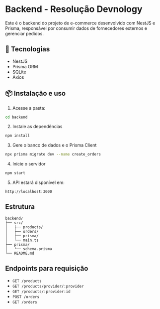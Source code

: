 # Backend - Resolução Devnology

Este é o backend do projeto de e-commerce desenvolvido com NestJS e Prisma, responsável por consumir dados de fornecedores externos e gerenciar pedidos.

## 🚀 Tecnologias

- NestJS
- Prisma ORM
- SQLite
- Axios

## 📦 Instalação e uso

1. Acesse a pasta:

```bash
cd backend
```

2. Instale as dependências

```bash
npm install
```

3. Gere o banco de dados e o Prisma Client

```bash
npx prisma migrate dev --name create_orders
```

4. Inicie o servidor

```bash
npm start
```

5. API estará disponível em:

`http://localhost:3000`

## Estrutura
```
backend/
├── src/
│   ├── products/
│   ├── orders/
│   ├── prisma/
│   └── main.ts
├── prisma/
│   └── schema.prisma
└── README.md
```
## Endpoints para requisição

- `GET /products`
- `GET /products/provider/:provider`
- `GET /products/:provider:id`
- `POST /orders`
- `GET /orders`
